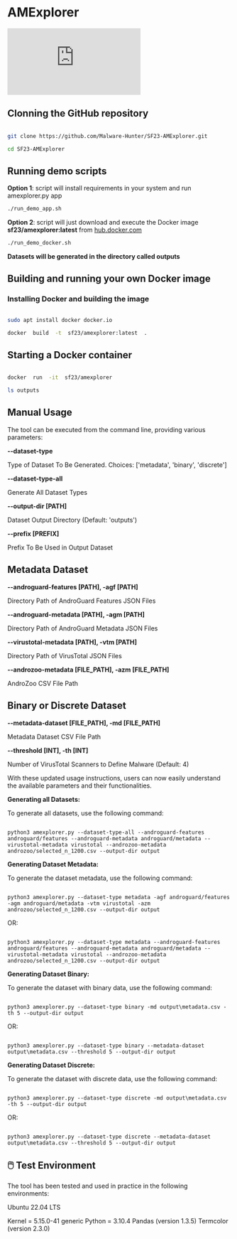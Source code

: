 # AMExplorer

  

![Overview](https://github.com/Malware-Hunter/SF23-AMExplorer/blob/main/OVERVIEW.md)


## Clonning the GitHub repository

```bash

git clone https://github.com/Malware-Hunter/SF23-AMExplorer.git

cd SF23-AMExplorer

```

## Running **demo** scripts
  


**Option 1**: script will install requirements in your system and run amexplorer.py app
```bash
./run_demo_app.sh

```

**Option 2**: script will just download and execute the Docker image **sf23/amexplorer:latest** from [hub.docker.com](hub.docker.com)
```bash
./run_demo_docker.sh

```
**Datasets will be generated in the directory called outputs**
  

## Building and running your own Docker image


### Installing Docker and building the image
```bash

sudo apt install docker docker.io

docker  build  -t  sf23/amexplorer:latest  .

```

## Starting a Docker container

```bash

docker  run  -it  sf23/amexplorer

ls outputs

```

  

## Manual Usage


The tool can be executed from the command line, providing various parameters:

  
  

**--dataset-type**

Type of Dataset To Be Generated. Choices: ['metadata', 'binary', 'discrete']

  

**--dataset-type-all**

Generate All Dataset Types

  

**--output-dir [PATH]**

Dataset Output Directory (Default: 'outputs')

  

**--prefix [PREFIX]**

Prefix To Be Used in Output Dataset

  

## Metadata Dataset

  

**--androguard-features [PATH], -agf [PATH]**

Directory Path of AndroGuard Features JSON Files

  

**--androguard-metadata [PATH], -agm [PATH]**

Directory Path of AndroGuard Metadata JSON Files

  

**--virustotal-metadata [PATH], -vtm [PATH]**

Directory Path of VirusTotal JSON Files

  

**--androzoo-metadata [FILE_PATH], -azm [FILE_PATH]**

AndroZoo CSV File Path

  

## Binary or Discrete Dataset

  

**--metadata-dataset [FILE_PATH], -md [FILE_PATH]**

Metadata Dataset CSV File Path

  

**--threshold [INT], -th [INT]**

Number of VirusTotal Scanners to Define Malware (Default: 4)

  

With these updated usage instructions, users can now easily understand the available parameters and their functionalities.

  

**Generating all Datasets:**

  

To generate all datasets, use the following command:

  

```

python3 amexplorer.py --dataset-type-all --androguard-features androguard/features --androguard-metadata androguard/metadata --virustotal-metadata virustotal --androzoo-metadata androzoo/selected_n_1200.csv --output-dir output

```

  

**Generating Dataset Metadata:**

  

To generate the dataset metadata, use the following command:

  

```

python3 amexplorer.py --dataset-type metadata -agf androguard/features -agm androguard/metadata -vtm virustotal -azm androzoo/selected_n_1200.csv --output-dir output

```

  

OR:

  

```

python3 amexplorer.py --dataset-type metadata --androguard-features androguard/features --androguard-metadata androguard/metadata --virustotal-metadata virustotal --androzoo-metadata androzoo/selected_n_1200.csv --output-dir output

```

  

**Generating Dataset Binary:**

  

To generate the dataset with binary data, use the following command:

  

```

python3 amexplorer.py --dataset-type binary -md output\metadata.csv -th 5 --output-dir output

```

  

OR:

  

```

python3 amexplorer.py --dataset-type binary --metadata-dataset output\metadata.csv --threshold 5 --output-dir output

```

  

**Generating Dataset Discrete:**

  

To generate the dataset with discrete data, use the following command:

  

```

python3 amexplorer.py --dataset-type discrete -md output\metadata.csv -th 5 --output-dir output

```

OR:

  

```

python3 amexplorer.py --dataset-type discrete --metadata-dataset output\metadata.csv --threshold 5 --output-dir output

```
## 🖱️ Test Environment
The tool has been tested and used in practice in the following environments:

Ubuntu 22.04 LTS

Kernel = 5.15.0-41 generic
Python = 3.10.4
Pandas (version 1.3.5)
Termcolor (version 2.3.0)
